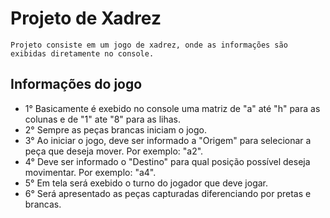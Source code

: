 # Projeto de Xadrez

	Projeto consiste em um jogo de xadrez, onde as informações são exibidas diretamente no console.

## Informações do jogo

   - 1° Basicamente é exebido no console uma matriz de "a" até "h" para as colunas e de "1" ate "8" para as lihas.
   - 2° Sempre as peças brancas iniciam o jogo.
   - 3° Ao iniciar o jogo, deve ser informado a "Origem" para selecionar a peça que deseja mover. Por exemplo: "a2".
   - 4° Deve ser informado o "Destino" para qual posição possível deseja movimentar. Por exemplo: "a4".
   - 5° Em tela será exebido o turno do jogador que deve jogar.
   - 6° Será apresentado as peças capturadas diferenciando por pretas e brancas.